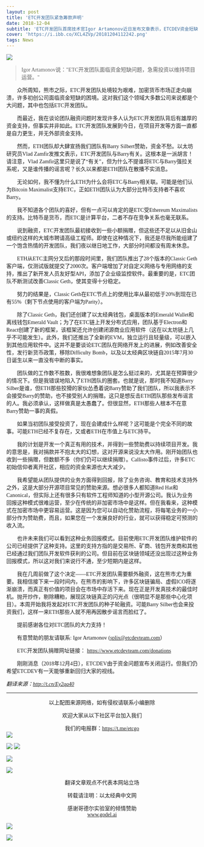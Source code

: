 ```yaml
---
layout: post
title: 'ETC开发团队紧急筹款声明'
date: 2018-12-04
subtitle: 'ETC开发团队首席技术官Igor Artamonov近日发布文章表示，ETCDEV资金短缺，需紧急融资以维持项目开发。'
cover: 'https://i.ibb.co/XCL4ZVp/20181204112242.png'
tags: News
---
```


![](https://i.ibb.co/0VdZNcD/20181218104712.jpg)

> <font face="微软雅黑">Igor Artamonov说："ETC开发团队面临资金短缺问题，急需投资以维持项目运营。"</font>

&emsp;&emsp;<font face="微软雅黑">众所周知，熊市之际，ETC开发团队处境较为艰难，加密货币市场正走向崩溃，许多初创公司面临资金短缺的困境。这对我们这个领域大多数公司来说都是个大问题，其中也包括ETC开发团队。</font>

&emsp;&emsp;<font face="微软雅黑">而最近，我在谈论团队融资问题时发现许多人认为ETC开发团队背后有雄厚的资金支持，但事实并非如此。ETC开发团队发展到今日，在项目开发等方面一直都是自力更生，并无外部资金支持。</font>


&emsp;&emsp;<font face="微软雅黑">然而，ETH团队却大肆宣扬我们团队有Barry Silbert赞助，资金不愁。以太坊研究员Vlad Zamfir发推文表示，ETC开发团队与Barry有关。这根本是一派胡言！请注意，Vlad Zamfir这里只是说了“有关”，但为什么不提谁将ETC与Barry强拉关系呢，又是谁传播的谣言呢？长久以来都是ETH团队在散播不实消息。</font>

&emsp;&emsp;<font face="微软雅黑">无论如何，我不懂为什么ETH为什么会将ETC与Barry相关联。可能是他们认为Bitcoin Maximalist支持ETC，正如ETH团队认为大部分比特币支持者不喜欢Barry。</font>

&emsp;&emsp;<font face="微软雅黑">我不知道各个团队的喜好，但有一点可以肯定的是ETC受Ethereum Maximalists的支持。比特币是货币，而ETC是计算平台，二者不存在竞争关系也毫无联系。</font>

&emsp;&emsp;<font face="微软雅黑">说到融资，ETC开发团队最初接收到一些小额捐赠，但这些还不足以从旧金山或纽约这样的大城市聘请高级工程师。即使在这种情况下，我还是尽我所能组建了一个饱含热情的开发团队，我们夜以继日地工作，大部分时间都没有周末休息。</font>

&emsp;&emsp;<font face="微软雅黑">ETH从ETC主网分叉后的那段时间里，我们团队推出了28个版本的Classic Geth客户端，仅测试版就提交了2000次。客户端增加了对自定义网络与专用网络的支持，推出了新开发人员友好型API，添加了企业级监控软件。最重要的是，ETC团队不断测试改善Classic Geth，使其变得十分稳定。</font>

&emsp;&emsp;<font face="微软雅黑">努力的结果是，Classic Geth在ETC节点上的使用比率从最初低于20%到现在已有55%（剩下节点使用的客户端为Parity）。</font>

&emsp;&emsp;<font face="微软雅黑">除了Classic Geth，我们还创建了以太经典钱包，桌面版本的Emerald Wallet和离线钱包Emerald Vault；为了在ETC链上开发分布式应用，团队基于Electron和React创建了新的框架，该框架还允许创建闭源商业应用软件（这在以太坊链上几乎不可能发生）。此外，我们还推出了全新的EVM，独立运行且轻量级，可以嵌入到其他应用软件中。这并不是要谈论ETC团队在网络开发上的进展，例如改善安全性，发行新货币政策，移除Difficulty Bomb，以及以太经典区块链自2015年7月30日诞生以来一直没有中断的事实。</font>

&emsp;&emsp;<font face="微软雅黑">团队做的工作数不胜数，我很难想象团队是怎么挺过来的，尤其是在预算很少的情况下。但是我错误地陷入了ETH团队的圈套。也就是说，那时我不知道Barry Silber是谁，但ETH那些狡猾的家伙怂恿着说Barry赞助了我们团队，所以我表示不会接受Barry的赞助，也不接受别人的捐赠。这只是想反击ETH团队那些发布谣言的人。我必须承认，这样做真是太愚蠢了。但很显然，ETH那些人根本不在意Barry赞助一事的真假。</font>

&emsp;&emsp;<font face="微软雅黑">如果当初团队接受投资了，现在会建成什么样呢？这可能是个完全不同的故事。可能ETH已经不复存在，又或者ETH在市值上与ETC持平。</font>

&emsp;&emsp;<font face="微软雅黑">我的计划是开发一个真正有用的技术，并得到一些赞助费以持续项目开发。我的意思是，我对捐款并不抱太大的幻想，这对开源来说没太大作用。刚开始团队也收到一些捐赠，但数额不多（你们仍可以继续捐赠）。Callisto事件过后，许多ETC初始信仰者离开社区，相应的资金来源也大大减少。</font>

&emsp;&emsp;<font face="微软雅黑">我希望能从团队提供的业务方面得到回报，除了业务咨询、教育和技术支持外之外，这是大部分开源项目常见的赞助来源。想必很多人都知道Red Hat和Canonical，但实际上还有很多只有软件工程师知道的小型开源公司。我认为业务回报这种模式很难运营，至少在传统的非加密市场中是这样。但在我看来，这种模式在加密市场中更容易运营。这是因为您可以自动化赞助流程，将每笔业务的一小部分作为赞助费，而且，如果您在一个发展良好的行业，就可以获得稳定可预测的收入流。</font>

&emsp;&emsp;<font face="微软雅黑">也许未来我们可以看到这种业务回报模式。目前使用ETC开发团队维护软件的公司已经提供了这种支持。这里的支持方指的是交易所、矿商、钱包开发商和其他已经通过我们团队开发软件获利的公司。但目前在区块链领域还没出现过这种业务回报模式，所以这对我们来说行不通，至少短期内是这样。</font>

&emsp;&emsp;<font face="微软雅黑">我在几周前做了这个决定——ETC开发团队需要额外融资，这在熊市尤为重要。我相信接下来一段时间内，在熊市的影响下，许多区块链骗局、虚假ICO将逐渐崩溃，而真正有价值的项目会在市场中存活下来。现在正是开发真技术的最佳时机。抛开炒作，剔除糟粕，展现区块链真正的闪光点（很明显不是那些中心化项目）。本周开始我将发起对ETC开发团队的种子轮融资。可能Barry Silber也会来投资我们，这样一来ETH那些人就不用再因散步谣言而脸红了。</font>

&emsp;&emsp;<font face="微软雅黑">提前感谢各位对ETC团队的大力支持！</font>

&emsp;&emsp;<font face="微软雅黑">有意赞助的朋友请联系: Igor Artamonov (splix@etcdevteam.com）</font>

&emsp;&emsp;<font face="微软雅黑">ETC开发团队捐赠网址链接：</font>
[<font face="微软雅黑">https://www.etcdevteam.com/donations</font>](https://www.etcdevteam.com/donations)

&emsp;&emsp;<font face="微软雅黑">刚刚消息（2018年12月4日），ETCDEV由于资金问题宣布关闭运行。但我们仍希望ETCDEV有一天能够重新回归大家的视线。</font>


*<font face="微软雅黑">翻译来源：http://t.cn/Ey2qa40</font>*

***
<font face="微软雅黑"><center>以上配图来源网络，如有侵权请联系小编删除</center></font>

<font face="微软雅黑"><center>欢迎大家从以下社区平台加入我们</center></font>


<font face="微软雅黑"><center>我们的电报群：https://t.me/etcgo</center></font>
![](https://image.ibb.co/dDg5iA/image.jpg)

![](https://preview.ibb.co/hnL6OA/G.jpg)
![](https://preview.ibb.co/bZ4pbV/Yan.jpg)

![](https://image.ibb.co/fTYFGV/QQ.jpg)

![](https://preview.ibb.co/f2cWqq/weibo.jpg)

<font face="微软雅黑"><center>翻译文章观点不代表本网站立场</center></font>

<font face="微软雅黑"><center>转载请注明：以太经典中文网</center></font>

<font face="微软雅黑"><center>感谢哥德尔实验室的倾情赞助</center></font>
[<center><font face="微软雅黑">www.godel.ai</font></center>](http://www.godel.ai )

![](https://image.ibb.co/mGe2Qq/image.jpg)

[![](https://image.ibb.co/miAkrp/01.jpg)](http://goedel.ai)
